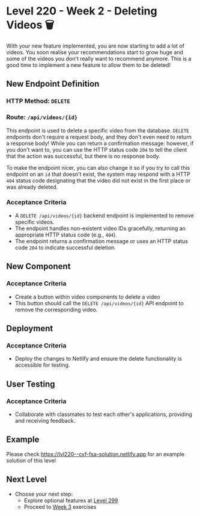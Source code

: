 # Level 220 - Week 2 - Deleting Videos 🗑️

With your new feature implemented, you are now starting to add a lot of videos. You soon realise your recommendations start to grow huge and some of the videos you don't really want to recommend anymore. This is a good time to implement a new feature to allow them to be deleted!

## New Endpoint Definition

### HTTP Method: `DELETE`

### Route: `/api/videos/{id}`

This endpoint is used to delete a specific video from the database. `DELETE` endpoints don't require a request body, and they don't even need to return a response body! While you can return a confirmation message: however, if you don't want to, you can use the HTTP status code `204` to tell the client that the action was successful, but there is no response body.

To make the endpoint nicer, you can also change it so if you try to call this endpoint on an `id` that doesn't exist, the system may respond with a HTTP `404` status code designating that the video did not exist in the first place or was already deleted.

### Acceptance Criteria

- A `DELETE /api/videos/{id}` backend endpoint is implemented to remove specific videos.
- The endpoint handles non-existent video IDs gracefully, returning an appropriate HTTP status code (e.g., `404`).
- The endpoint returns a confirmation message or uses an HTTP status code `204` to indicate successful deletion.

## New Component

### Acceptance Criteria

- Create a button within video components to delete a video
- This button should call the `DELETE /api/videos/{id}` API endpoint to remove the corresponding video.

## Deployment

### Acceptance Criteria

- Deploy the changes to Netlify and ensure the delete functionality is accessible for testing.

## User Testing

### Acceptance Criteria

- Collaborate with classmates to test each other's applications, providing and receiving feedback.

## Example

Please check https://lvl220--cyf-fsa-solution.netlify.app for an example solution of this level

## Next Level

- Choose your next step:
  - Explore optional features at [Level 299](./299.md)
  - Proceed to [Week 3](./300.md) exercises

